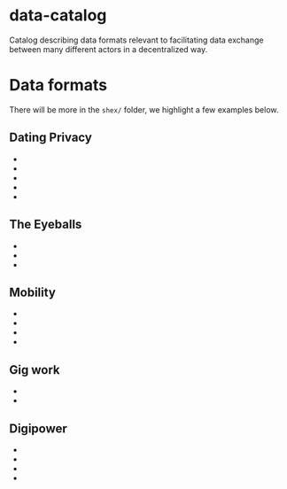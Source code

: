 # data-catalog
Catalog describing data formats relevant to facilitating data exchange between many different actors in a decentralized way. 

# Data formats
There will be more in the `shex/` folder, we highlight a few examples below.

## Dating Privacy
* <link to shex> <link to viz>
*
*
*
*

## The Eyeballs
*
*
*

## Mobility
*
*
*
*

## Gig work
*
*

## Digipower
*
*
*
*




